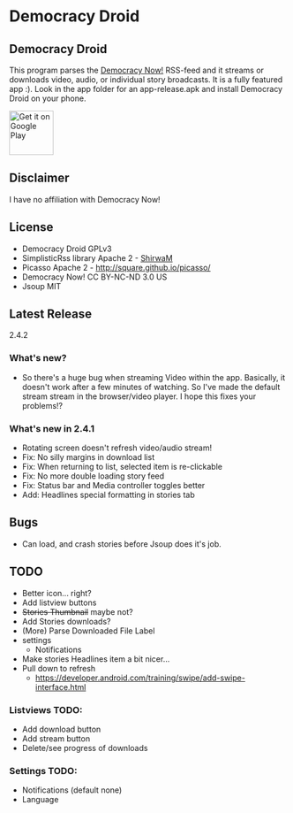 Democracy Droid
===============

## Democracy Droid
This program parses the [Democracy Now!](http://democracynow.org) RSS-feed and it streams or downloads video, audio, or individual story broadcasts. It is a fully featured app :). Look in the app folder for an app-release.apk and install Democracy Droid on your phone.

[<img src="https://play.google.com/intl/en_us/badges/images/generic/en_badge_web_generic.png"
      alt="Get it on Google Play"
      height="80">](https://play.google.com/store/apps/details?id=com.workingagenda.democracydroid)
      
## Disclaimer
I have no affiliation with Democracy Now!

## License
- Democracy Droid GPLv3
- SimplisticRss library Apache 2 - [ShirwaM](https://github.com/ShirwaM/Simplistic-RSS)
- Picasso Apache 2 - http://square.github.io/picasso/
- Democracy Now! CC BY-NC-ND 3.0 US
- Jsoup MIT

## Latest Release
2.4.2

### What's new?
- So there's a huge bug when streaming Video within the app. 
Basically, it doesn't work after a few minutes of watching. 
So I've made the default stream stream in the browser/video player. I hope
this fixes your problems!?


### What's new in 2.4.1
- Rotating screen doesn't refresh video/audio stream!
- Fix: No silly margins in download list
- Fix: When returning to list, selected item is re-clickable
- Fix: No more double loading story feed
- Fix: Status bar and Media controller toggles better
- Add: Headlines special formatting in stories tab

## Bugs
- Can load, and crash stories before Jsoup does it's job.

## TODO
- Better icon... right?
- Add listview buttons
- ~~Stories Thumbnail~~ maybe not?
- Add Stories downloads?
- (More) Parse Downloaded File Label
- settings
   - Notifications
- Make stories Headlines item a bit nicer...
- Pull down to refresh
	- https://developer.android.com/training/swipe/add-swipe-interface.html

### Listviews TODO:
- Add download button
- Add stream button
- Delete/see progress of downloads

### Settings TODO:
- Notifications (default none)
- Language

